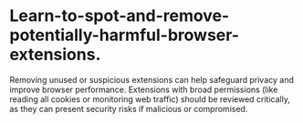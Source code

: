 # Learn-to-spot-and-remove-potentially-harmful-browser-extensions.
Removing unused or suspicious extensions can help safeguard privacy and improve browser performance. Extensions with broad permissions (like reading all cookies or monitoring web traffic) should be reviewed critically, as they can present security risks if malicious or compromised.
